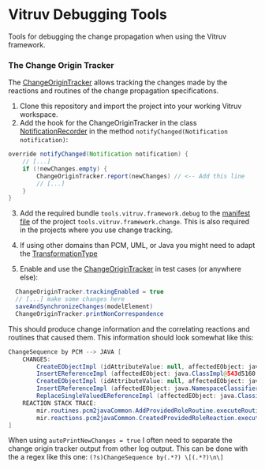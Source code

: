 # Vitruv Debugging Tools
Tools for debugging the change propagation when using the Vitruv framework.

### The Change Origin Tracker
The [ChangeOriginTracker](https://github.com/tsaglam/Vitruv-DebugTools/blob/master/src/tools/vitruv/framework/change/recording/ChangeOriginTracker.xtend) allows tracking the changes made by the reactions and routines of the change propagation specifications.

 1. Clone this repository and import the project into your working Vitruv workspace.
 2. Add the hook for the ChangeOriginTracker in the class [NotificationRecorder](https://github.com/vitruv-tools/Vitruv/blob/master/bundles/framework/tools.vitruv.framework.change/src/tools/vitruv/framework/change/recording/NotificationRecorder.xtend) in the method `notifyChanged(Notification notification)`:
 
```java
override notifyChanged(Notification notification) {
    // [...]
    if (!newChanges.empty) {
        ChangeOriginTracker.report(newChanges) // <-- Add this line
        // [...]
    }
}
```
 3. Add the required bundle `tools.vitruv.framework.debug` to the [manifest file](https://github.com/vitruv-tools/Vitruv/blob/master/bundles/framework/tools.vitruv.framework.change/META-INF/MANIFEST.MF) of the project `tools.vitruv.framework.change`. This is also required in the projects where you use change tracking.
 
 4. If using other domains than PCM, UML, or Java you might need to adapt the [TransformationType](https://github.com/tsaglam/Vitruv-DebugTools/blob/master/src/tools/vitruv/framework/change/recording/TransformationType.java)
 
 5. Enable and use the [ChangeOriginTracker](https://github.com/tsaglam/Vitruv-DebugTools/blob/master/src/tools/vitruv/framework/change/recording/ChangeOriginTracker.xtend) in test cases (or anywhere else):
 
```java
  ChangeOriginTracker.trackingEnabled = true
  // [...] make some changes here
  saveAndSynchronizeChanges(modelElement)
  ChangeOriginTracker.printNonCorrespondence
```
This should produce change information and the correlating reactions and routines that caused them. This information should look somewhat like this:
```java
ChangeSequence by PCM --> JAVA [
    CHANGES:
        CreateEObjectImpl (idAttributeValue: null, affectedEObject: java.NamespaceClassifierReferenceImpl@1841c0b1 (namespaces: []))
        InsertEReferenceImpl (affectedEObject: java.ClassImpl@543d5160 (name: TestComponentImpl) on feature "implements") (index: 1) (newValue: java.NamespaceClassifierReferenceImpl@1841c0b1 (namespaces: []), wasUnset: false)
        CreateEObjectImpl (idAttributeValue: null, affectedEObject: java.ClassifierReferenceImpl@3b0b1ee8)
        InsertEReferenceImpl (affectedEObject: java.NamespaceClassifierReferenceImpl@1841c0b1 (namespaces: []) on feature "classifierReferences") (index: 0) (newValue: java.ClassifierReferenceImpl@3b0b1ee8, wasUnset: false)
        ReplaceSingleValuedEReferenceImpl (affectedEObject: java.ClassifierReferenceImpl@3b0b1ee8 on feature "target") (isUnset: false) (newValue: java.InterfaceImpl@a43815 (name: TestInterface), wasUnset: false, oldValue: null)
    REACTION STACK TRACE:
        mir.routines.pcm2javaCommon.AddProvidedRoleRoutine.executeRoutine(AddProvidedRoleRoutine.java:119)
        mir.reactions.pcm2javaCommon.CreatedProvidedRoleReaction.executeReaction(CreatedProvidedRoleReaction.java:40)
]
```

When using `autoPrintNewChanges = true` I often need to separate the change origin tracker output from other log output. This can be done with the a regex like this one: `(?s)ChangeSequence by(.*?) \[(.*?)\n\]`
